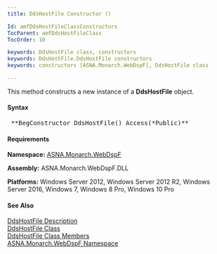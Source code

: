 ```yaml
---
title: DdsHostFile Constructor ()

Id: amfDdsHostFileClassConstructors
TocParent: amfDdsHostFileClass
TocOrder: 10

keywords: DdsHostFile class, constructors
keywords: DdsHostFile.DdsHostFile constructors
keywords: constructors [ASNA.Monarch.WebDspF], DdsHostFile class

---
```


This method constructs a new instance of a **DdsHostFile** object.

#### Syntax
<pre class="syntax"> **BegConstructor DdsHostFile() Access(*Public)** </pre>

#### Requirements
**Namespace:** [ASNA.Monarch.WebDspF](amfWebDspFNamespace.html)

**Assembly:** ASNA.Monarch.WebDspF.DLL

**Platforms:** Windows Server 2012, Windows Server 2012 R2, Windows Server 2016, Windows 7, Windows 8 Pro, Windows 10 Pro

#### See Also
[DdsHostFile Description](amfUnderstandingHostFiles.html)<br /> [DdsHostFile Class](amfDdsHostFileClass.html) <br /> [DdsHostFile Class Members](amfDdsHostFileClassMembers.html) <br /> [ASNA.Monarch.WebDspF Namespace](amfWebDspFNamespace.html) 
